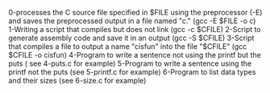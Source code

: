 0-processes the C source file specified in $FILE using the preprocessor (-E) and saves the preprocessed output in a file named "c." (gcc -E $FILE -o c)
1-Writing a script that compiles but does not link (gcc -c $CFILE)
2-Script to generate assembly code and save it in an output (gcc -S $CFILE)
3-Script that compiles a file to output a name "cisfun" into the file "$CFILE" (gcc $CFILE -o cisfun)
4-Program to write a sentence not using the printf but the puts ( see 4-puts.c for example)
5-Program to write a sentence using the printf not the puts (see 5-printf.c for example)
6-Program to list data types and their sizes (see 6-size.c for example)
